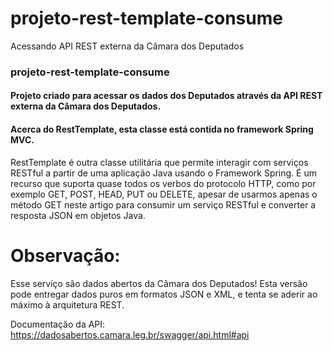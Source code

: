 # projeto-rest-template-consume
 Acessando API REST externa da Câmara dos Deputados

### projeto-rest-template-consume

#### Projeto criado para acessar os dados dos Deputados através da API REST externa da Câmara dos Deputados.

#### Acerca do RestTemplate, esta classe está contida no framework Spring MVC.
RestTemplate é outra classe utilitária que permite interagir com serviços RESTful a partir de uma aplicação Java usando o Framework Spring. 
É um recurso que suporta quase todos os verbos do protocolo HTTP, como por exemplo GET, POST, HEAD, PUT ou DELETE, apesar de usarmos apenas o método GET neste artigo para consumir um serviço RESTful e converter a resposta JSON em objetos Java.

# Observação:
Esse serviço são dados abertos da Câmara dos Deputados!
Esta versão pode entregar dados puros em formatos JSON e XML, e tenta se aderir ao máximo à arquitetura REST.

Documentação da API:
https://dadosabertos.camara.leg.br/swagger/api.html#api



